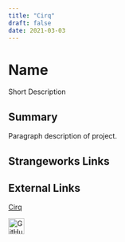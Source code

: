 ```yaml
---
title: "Cirq"
draft: false
date: 2021-03-03
---
```

# Name


Short Description
<!--more-->
## Summary
Paragraph description of project.

## Strangeworks Links


## External Links
[Cirq](https://quantumai.google/cirq)

[<img alt="GitHub Logomark" src="https://github.githubassets.com/images/modules/logos_page/GitHub-Mark.png" width="32">](https://github.com/quantumlib/cirq)
